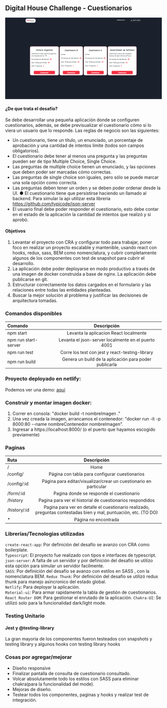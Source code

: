 ## Digital House Challenge - Cuestionarios

![Demo Image](./src/assets/images/home-demo.png)

#### ¿De que trata el desafío?
Se debe desarrollar una pequeña aplicación donde se configuren cuestionarios, además, se debe previsualizar el cuestionario cómo si lo viera un usuario que lo responde. Las reglas de negocio son las siguientes: 
* Un cuestionario, tiene un título, un enunciado, un porcentaje de aprobación y una cantidad de intentos límite (todos son campos obligatorios). 
* El cuestionario debe tener al menos una pregunta y las preguntas pueden ser de tipo Multiple Choice, Single Choice. 
* Las preguntas de multiple choice tienen un enunciado, y las opciones que deben poder ser marcadas cómo correctas. 
* Las preguntas de single choice son iguales, pero sólo se puede marcar una sola opción como correcta. 
* Las preguntas deben tener un orden y se deben poder ordenar desde la UI. ● El cuestionario tiene que persistirse haciendo un llamado al backend. Para simular la api utilizar esta libreria https://github.com/typicode/json-server 
* El usuario final debe poder responder el cuestionario, esto debe contar en el estado de la aplicación la cantidad de intentos que realizó y si aprobó.


#### Objetivos 
1. Levantar el proyecto con CRA y configurar todo para trabajar, poner foco en realizar un proyecto escalable y mantenible, usando react con hooks, redux, sass, BEM como nomenclatura, y cubrir completamente algunos de los componentes con test de snapshot para cubrir el desarrollo. 
2. La aplicación debe poder deployarse en modo productivo a través de una imagen de docker construida a base de nginx. La aplicación debe publicarse en git. 
3. Estructurar correctamente los datos cargados en el formulario y las relaciones entre todas las entidades planteadas. 
4. Buscar la mejor solución al problema y justificar las decisiones de arquitectura tomadas.


### Comandos disponibles 
| Comando  | Descripción  | 
| :------------ |:---------------:|
| npm start      | Levanta la aplicacion React localmente |
| npm run start-server      | Levanta el json-server localmente en el puerto 4001 |
| npm run test      | Corre los test con jest y react-testing-library           |
| npm run build | Genera un build de la aplicación para poder publicarla        |


### Proyecto deployado en netlify:
Podemos ver una demo: [aquí](https://digital-house-challenge-juan.netlify.com/)

### Construir y montar imagen docker:
1. Correr en consola: "docker build -t nombreImagen ."
2. Una vez creada la imagen, arrancamos el contenedor: "docker run -it -p 8000:80 --name nombreContenedor nombreImagen".
3. Ingresar a https://localhost:8000/  (o el puerto que hayamos escogido previamente)

### Paginas
| Ruta  | Descripción  | 
| :------------ |:---------------:|
| /      | Home |
| /config/      | Página con tabla para configurar cuestionarios     |
| /config/:id      | Página para editar/visualizar/crear un cuestionario en particular     |
| /form/:id | Pagina donde se responde el cuestionario        |
| /history | Pagina para ver el historial de cuestionarios respondidos        |
| /history/:id | Pagina para ver en detalle el cuestionario realizado, preguntas contestadas bien y mal, puntuación, etc. (TO DO)        |
| * | Página no encontrada        |

### Librerías/Tecnologias utilizadas
`create-react-app`: Por definición del desafío se avanzo con CRA como boilerplate.  
`Typescript`: El proyecto fue realizado con tipos e interfaces de typescript.  
`json-server`: A falta de un servidor y por definición del desafío se utilizo esta opción para simular un servidor facilmente.  
`SASS`: Por definición del desafío se avanzo con estilos en SASS , con la nomenclatura BEM.
`Redux Thunk`: Por definición del desafío se utilizó redux thunk para manejo asincronico del estado global.  
`Netlify`: Para deployar la aplicación.  
`Material-ui`: Para armar rapidamente la tabla de gestión de cuestionarios. 
`React Router DOM`: Para gestionar el enrutado de la aplicación. 
`Chakra-UI`: Se utilizó solo para la funcionalidad dark/light mode. 

### Testing Unitario
#### Jest y @testing-library 
La gran mayoria de los componentes fueron testeados con snapshots y testing library y algunos hooks con testing library hooks


### Cosas por agregar/mejorar
* Diseño responsive
* Finalizar pantalla de consulta de cuestionario consultado.
* Volcar absolutamente todo los estilos con SASS para eliminar chakra(para la funcionalidad del mode).
* Mejoras de diseño.
* Testear todos los componentes, paginas y hooks y realizar test de integración.